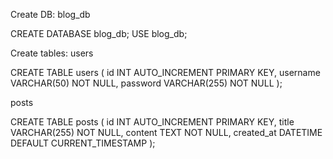 Create DB: blog_db

CREATE DATABASE blog_db;
USE blog_db;

Create tables:
users

CREATE TABLE users (
  id INT AUTO_INCREMENT PRIMARY KEY,
  username VARCHAR(50) NOT NULL,
  password VARCHAR(255) NOT NULL
);

posts

CREATE TABLE posts (
  id INT AUTO_INCREMENT PRIMARY KEY,
  title VARCHAR(255) NOT NULL,
  content TEXT NOT NULL,
  created_at DATETIME DEFAULT CURRENT_TIMESTAMP
);
